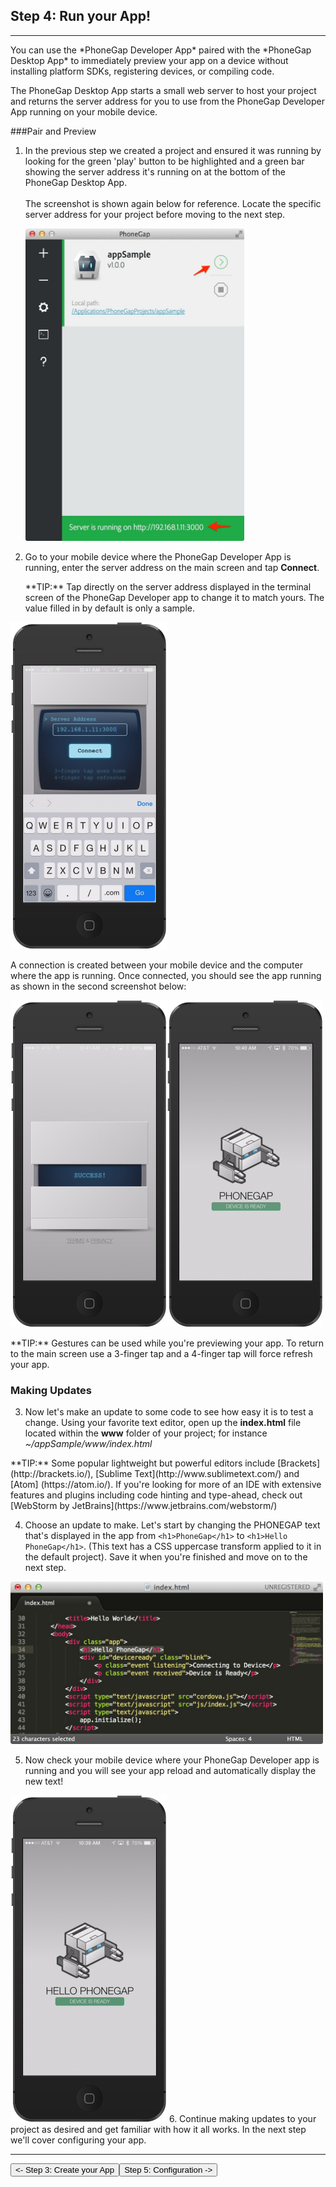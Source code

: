 <link href="../css/styles.css" rel="stylesheet">
<link href="../css/bootstrap.css" rel="stylesheet">
<div class="sidebar"></div>

## Step 4: Run your App!
<hr>
You can use the *PhoneGap Developer App* paired with the *PhoneGap Desktop App* to immediately preview your app on a device without installing platform SDKs, registering devices, or compiling code.

The PhoneGap Desktop App starts a small web server to host your project and returns the server address for you to use from the PhoneGap Developer App running on your mobile device. 

###Pair and Preview
1. In the previous step we created a project and ensured it was running by looking for the green 'play' button to be highlighted and a green bar showing the server address it's running on at the bottom of the PhoneGap Desktop App. <br><br>The screenshot is shown again below for reference. Locate the specific server address for your project before moving to the next step.
 
     <img src="../images/desktop-app-create.jpg" width="350" height="500"/>

2. Go to your mobile device where the PhoneGap Developer App is running, enter the server address on the main screen and tap **Connect**. 
   <div class="alert alert-info"> **TIP:** Tap directly on the server address displayed in the terminal screen of the PhoneGap Developer app to change it to match yours. The value filled in by default is only a sample. </div>
   
 <img src="../images/dev-app-enter-add.jpg" width="250" height="523">
   
  A connection is created between your mobile device and the computer where the app is running. Once connected, you should see the app running as shown in the second screenshot below:
   
<img src="../images/dev-app-success.jpg" width="250" height="523" align="left"><img src="../images/dev-app-preview.jpg" width="250" height="523">


    
  <div class="alert alert-info"> **TIP:** Gestures can be used while you're previewing your app. To return to the main screen use a 3-finger tap and a 4-finger tap will force refresh your app. </div>

### Making Updates
3. Now let's make an update to some code to see how easy it is to test a change. Using your favorite text editor, open up the **index.html** file located within the **www** folder of your project; for instance *~/appSample/www/index.html*
  <div class="alert alert-info"> **TIP:** Some popular lightweight  but powerful editors include [Brackets](http://brackets.io/), [Sublime Text](http://www.sublimetext.com/) and [Atom] (https://atom.io/). If you're looking for more of an IDE with extensive features and plugins including code hinting and type-ahead, check out [WebStorm by JetBrains](https://www.jetbrains.com/webstorm/)</div>

4. Choose an update to make. Let's start by changing the PHONEGAP text that's displayed in the app from `<h1>PhoneGap</h1>` to `<h1>Hello PhoneGap</h1>`. (This text has a CSS uppercase transform applied to it in the default project). Save it when you're finished and move on to the next step.
 <img src="../images/editor.jpg" width="500" height="260">

5. Now check your mobile device where your PhoneGap Developer app is running and you will see your app reload and automatically display the new text!
   
 <img src="../images/dev-app-code-update.jpg" width="250" height="523" />
6. Continue making updates to your project as desired and get familiar with how it all works. In the next step we'll cover configuring your app.

<hr>
<a href="../create/desktop-create.html"><button class="btn-prev"><- Step 3: Create your App</button></a><a href="../config/config.html"><button class="btn-next">Step 5: Configuration -></button></a>